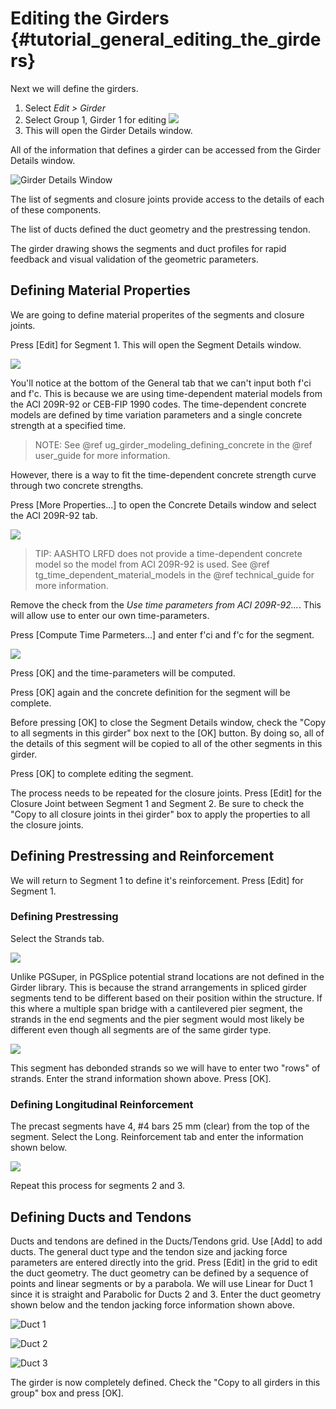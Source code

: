 Editing the Girders {#tutorial_general_editing_the_girders}
==============================
Next we will define the girders.

1. Select *Edit > Girder*
2. Select Group 1, Girder 1 for editing ![](Tutorial_General_Edit_Girder.png)
3. This will open the Girder Details window.

All of the information that defines a girder can be accessed from the Girder Details window.

![Girder Details Window](Tutorial_General_Girder_Details.png)

The list of segments and closure joints provide access to the details of each of these components.

The list of ducts defined the duct geometry and the prestressing tendon.

The girder drawing shows the segments and duct profiles for rapid feedback and visual validation of the geometric parameters.

Defining Material Properties
--------------------------------------
We are going to define material properites of the segments and closure joints. 

Press [Edit] for Segment 1. This will open the Segment Details window.

![](Tutorial_General_Segment_Details_General.png)

You'll notice at the bottom of the General tab that we can't input both f'ci and f'c. This is because we are using time-dependent material models from the ACI 209R-92 or CEB-FIP 1990 codes. The time-dependent concrete models are defined by time variation parameters and a single concrete strength at a specified time.

> NOTE: See @ref ug_girder_modeling_defining_concrete in the @ref user_guide for more information.

However, there is a way to fit the time-dependent concrete strength curve through two concrete strengths.

Press [More Properties...] to open the Concrete Details window and select the ACI 209R-92 tab.

![](Tutorial_General_Concrete_Details.png)

> TIP: AASHTO LRFD does not provide a time-dependent concrete model so the model from ACI 209R-92 is used. See @ref tg_time_dependent_material_models in the @ref technical_guide for more information.

Remove the check from the _Use time parameters from ACI 209R-92..._. This will allow use to enter our own time-parameters. 

Press [Compute Time Parmeters...] and enter f'ci and f'c for the segment.

![](Tutorial_General_Time_Parameters.png)

Press [OK] and the time-parameters will be computed.

Press [OK] again and the concrete definition for the segment will be complete.

Before pressing [OK] to close the Segment Details window, check the "Copy to all segments in this girder" box next to the [OK] button. By doing so, all of the details of this segment will be copied to all of the other segments in this girder. 

Press [OK] to complete editing the segment.

The process needs to be repeated for the closure joints. Press [Edit] for the Closure Joint between Segment 1 and Segment 2. Be sure to check the "Copy to all closure joints in thei girder" box to apply the properties to all the closure joints.

Defining Prestressing and Reinforcement
------------------------------------------
We will return to Segment 1 to define it's reinforcement. Press [Edit] for Segment 1.

### Defining Prestressing ###

Select the Strands tab.

![](Tutorial_General_Prestressing.png)

Unlike PGSuper, in PGSplice potential strand locations are not defined in the Girder library. This is because the strand arrangements in spliced girder segments tend to be different based on their position within the structure. If this where a multiple span bridge with a cantilevered pier segment, the strands in the end segments and the pier segment would most likely be different even though all segments are of the same girder type.

![](Strands.png)

This segment has debonded strands so we will have to enter two "rows" of strands. Enter the strand information shown above. Press [OK].

### Defining Longitudinal Reinforcement ###
The precast segments have 4, #4 bars 25 mm (clear) from the top of the segment. Select the Long. Reinforcement tab and enter the information shown below.

![](Tutorial_General_Longitudinal_Reinforcement.png)

Repeat this process for segments 2 and 3.

Defining Ducts and Tendons
-----------------------------
Ducts and tendons are defined in the Ducts/Tendons grid. Use [Add] to add ducts. The general duct type and the tendon size and jacking force parameters are entered directly into the grid. Press [Edit] in the grid to edit the duct geometry. The duct geometry can be defined by a sequence of points and linear segments or by a parabola. We will use Linear for Duct 1 since it is straight and Parabolic for Ducts 2 and 3. Enter the duct geometry shown below and the tendon jacking force information shown above.

![Duct 1](Tutorial_General_Duct_1.png)

![Duct 2](Tutorial_General_Duct_2.png)

![Duct 3](Tutorial_General_Duct_3.png)


The girder is now completely defined. Check the "Copy to all girders in this group" box and press [OK].

